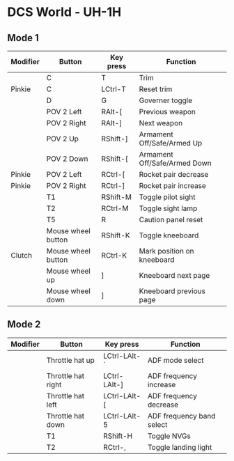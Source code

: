 # DCS World - UH-1H

## Mode 1

|Modifier|Button|Key press|Function|
|---|---|---|---|
||C|T|Trim|
|Pinkie|C|LCtrl-T|Reset trim|
||D|G|Governer toggle|
||POV 2 Left|RAlt-[|Previous weapon|
||POV 2 Right|RAlt-]|Next weapon|
||POV 2 Up|RShift-]|Armament Off/Safe/Armed Up|
||POV 2 Down|RShift-[|Armament Off/Safe/Armed Down|
|Pinkie|POV 2 Left|RCtrl-[|Rocket pair decrease|
|Pinkie|POV 2 Right|RCtrl-]|Rocket pair increase|
||T1|RShift-M|Toggle pilot sight|
||T2|RCtrl-M|Toggle sight lamp|
||T5|R|Caution panel reset|
||Mouse wheel button|RShift-K|Toggle kneeboard|
|Clutch|Mouse wheel button|RCtrl-K|Mark position on kneeboard|
||Mouse wheel up|]|Kneeboard next page|
||Mouse wheel down|]|Kneeboard previous page|

## Mode 2

|Modifier|Button|Key press|Function|
|---|---|---|---|
||Throttle hat up|LCtrl-LAlt-\`|ADF mode select|
||Throttle hat right|LCtrl-LAlt-]|ADF frequency increase|
||Throttle hat left|LCtrl-LAlt-[|ADF frequency decrease|
||Throttle hat down|LCtrl-LAlt-5|ADF frequency band select|
||T1|RShift-H|Toggle NVGs|
||T2|RCtrl-,|Toggle landing light|
